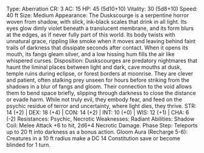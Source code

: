 Type: Aberration
CR: 3
AC: 15
HP: 45 (5d10+10)
Vitality: 30 (5d8+10)
Speed: 40 ft
Size: Medium
Appearance: The Duskscourge is a serpentine horror woven from shadow, with slick, ink-black scales that drink in all light. Its eyes glow dimly violet beneath a translucent membrane, and its form blurs at the edges, as if never fully part of this world. Its body twists with unnatural grace, rippling like smoke when it moves and leaving behind faint trails of darkness that dissipate seconds after contact. When it opens its mouth, its fangs gleam silver, and a low hissing hum fills the air like whispered curses.
Disposition: Duskscourges are predatory nightmares that haunt the liminal places between light and dark, cave mouths at dusk, temple ruins during eclipse, or forest borders at moonrise. They are clever and patient, often stalking prey unseen for hours before striking from the shadows in a blur of fangs and gloom. Their connection to the void allows them to bend space briefly, slipping through darkness to close the distance or evade harm. While not truly evil, they embody fear, and feed on the psychic residue of terror and uncertainty, where light dies, they thrive.
STR: 14 (+2) | DEX: 18 (+4) | CON: 14 (+2) | INT: 10 (+0) | WIS: 12 (+1) | CHA: 6 (-2)
Resistances: Psychic, Necrotic
Weaknesses: Radiant
Abilities:
Shadow Coil: Melee Attack +6 to hit, 2d6+4 Necrotic Damage.
Phase Step: Teleports up to 20 ft into darkness as a bonus action.
Gloom Aura (Recharge 5-6): Creatures in a 10 ft radius make a DC 14 Constitution save or become blinded for 1 turn.
